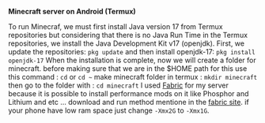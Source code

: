 **Minecraft server on Android (Termux)**

To run Minecraf, we must first install Java version 17 from Termux repositories but considering that there is no Java Run Time in the Termux repositories, we install the Java Development Kit v17 (openjdk).
First, we update the repositories:
`pkg update`
and then install openjdk-17:
 `pkg install openjdk-17`
When the installation is complete, now we will create a folder for minecraft.
before making sure that we are in the $HOME path for this use this command :
`cd`
or 
`cd ~`
make minecraft folder in termux :
`mkdir minecraft`
then go to the folder with :
`cd minecraft`
I used [Fabric](https://fabricmc.net/use/server/) for my server because it is possible to install performance mods on it like Phosphor and Lithium and etc ...
download and run method mentione in the [fabric site](https://fabricmc.net/use/server/).
if your phone have low ram space just change `-Xmx2G` to `-Xmx1G`.
